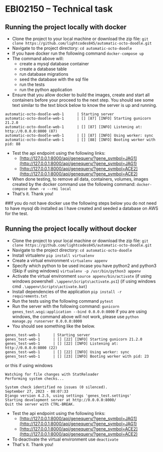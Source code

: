 # EBI02150 – Technical task

## Running the project locally with docker

- Clone the project to your local machine or download the zip file: ```git clone https://github.com/lightcodes845/automatic-octo-doodle.git```
- Navigate to the project directory: ```cd automatic-octo-doodle```
- If you have docker run the following command
```docker-compose up```
- The command above will:
  - create a mysql database container
  - create a database table
  - run database migrations
  - seed the database with the sql file
  - run the tests
  - run the python application
- Ensure that you allow docker to build the images, create and start all containers before your proceed to the next step. You should see some text similar to the text block below to know the server is up and running.
```
automatic-octo-doodle-web-1      | Starting server
automatic-octo-doodle-web-1      | [] [87] [INFO] Starting gunicorn 21.2.0
automatic-octo-doodle-web-1      | [] [87] [INFO] Listening at: http://0.0.0.0:8000 (87)
automatic-octo-doodle-web-1      | [] [87] [INFO] Using worker: sync
automatic-octo-doodle-web-1      | [] [88] [INFO] Booting worker with pid: 88
```
- Test the api endpoint using the following links:
  - [http://127.0.0.1:8000/api/genequery/?gene_symbol=JAG1](http://127.0.0.1:8000/api/genequery/?gene_symbol=JAG1)
  - [http://127.0.0.1:8000/api/genequery/?gene_symbol=ACE2](http://127.0.0.1:8000/api/genequery/?gene_symbol=ACE2)
- When done testing, to remove all data, containers, volumes, images created by the docker command use the following command:
```docker-compose down -v --rmi local```
- That's it. Thank you!

##If you do not have docker use the following steps below you do not need to have mysql db installed as I have created and seeded a database on AWS for the test.

## Running the project locally without docker

- Clone the project to your local machine or download the zip file: ```git clone https://github.com/lightcodes845/automatic-octo-doodle.git```
- Navigate to the project directory: ```cd automatic-octo-doodle```
- Install virtualenv
```pip install virtualenv```
- Create a virtual environment
```virtualenv appenv```
- Specify which python to be used incase you have python2 and python3 (Skip if using windows)
```virtualenv -p /usr/bin/python3 appenv```
- Activate the virtual environment
```source appenv/bin/activate```
(if using windows powershell ```.\appenv\Scripts\activate.ps1```)
(if using windows cmd ```.\appenv\Scripts\activate.bat```)
- Install dependencies of the application
```pip install -r requirements.txt```
- Run the tests using the following command
```pytest```
- Run the server with the following command:
```gunicorn genes_test.wsgi:application --bind 0.0.0.0:8000```
  if you are using windows, the command above will not work, please use ```python manage.py runserver 0.0.0.0:8000```
- You should see something like the below.
```
genes_test-web-1      | Starting server
genes_test-web-1      | [] [22] [INFO] Starting gunicorn 21.2.0
genes_test-web-1      | [] [22] [INFO] Listening at: http://0.0.0.0:8000 (22)
genes_test-web-1      | [] [22] [INFO] Using worker: sync
genes_test-web-1      | [] [23] [INFO] Booting worker with pid: 23
```

or this if using windows
```
Watching for file changes with StatReloader
Performing system checks...

System check identified no issues (0 silenced).
September 27, 2023 - 08:07:33
Django version 4.2.5, using settings 'genes_test.settings'
Starting development server at http://0.0.0.0:8000/
Quit the server with CTRL-BREAK.
```
- Test the api endpoint using the following links:
  - [http://127.0.0.1:8000/api/genequery/?gene_symbol=JAG1](http://127.0.0.1:8000/api/genequery/?gene_symbol=JAG1)
  - [http://127.0.0.1:8000/api/genequery/?gene_symbol=ACE2](http://127.0.0.1:8000/api/genequery/?gene_symbol=ACE2)
- To deactivate the virtual environment use ```deactivate```
- That's it. Thank you!
